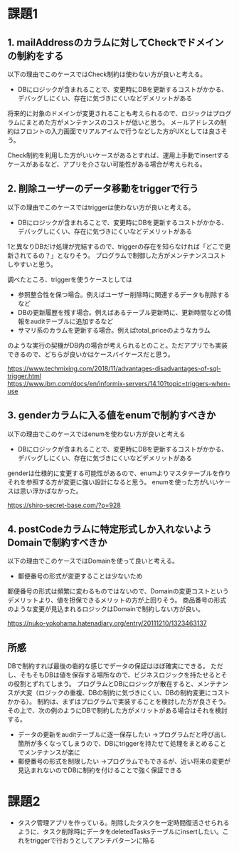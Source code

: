 # 課題1

## 1. mailAddressのカラムに対してCheckでドメインの制約をする
以下の理由でこのケースではCheck制約は使わない方が良いと考える。
- DBにロジックが含まれることで、変更時にDBを更新するコストがかかる、デバッグしにくい、存在に気づきにくいなどデメリットがある

将来的に対象のドメインが変更されることも考えられるので、ロジックはプログラムにまとめた方がメンテナンスのコストが低いと思う。
メールアドレスの制約はフロントの入力画面でリアルアイムで行うなどした方がUXとしては良さそう。
  
Check制約を利用した方がいいケースがあるとすれば、運用上手動でinsertするケースがあるなど、アプリを介さない可能性がある場合が考えられる。

## 2. 削除ユーザーのデータ移動をtriggerで行う
以下の理由でこのケースではtriggerは使わない方が良いと考える。
- DBにロジックが含まれることで、変更時にDBを更新するコストがかかる、デバッグしにくい、存在に気づきにくいなどデメリットがある

1と異なりDBだけ処理が完結するので、triggerの存在を知らなければ「どこで更新されてるの？」となりそう。
プログラムで制御した方がメンテナンスコストしやすいと思う。
  
調べたところ、triggerを使うケースとしては
- 参照整合性を保つ場合。例えばユーザー削除時に関連するデータも削除するなど
- DBの更新履歴を残す場合。例えばあるテーブル更新時に、更新時間などの情報をauditテーブルに追加するなど
- サマリ系のカラムを更新する場合。例えばtotal_priceのようなカラム

のような実行の契機がDB内の場合が考えられるとのこと。ただアプリでも実装できるので、どちらが良いかはケースバイケースだと思う。
  
https://www.techmixing.com/2018/11/advantages-disadvantages-of-sql-trigger.html  
https://www.ibm.com/docs/en/informix-servers/14.10?topic=triggers-when-use

## 3. genderカラムに入る値をenumで制約すべきか
以下の理由でこのケースではenumを使わない方が良いと考える
- DBにロジックが含まれることで、変更時にDBを更新するコストがかかる、デバッグしにくい、存在に気づきにくいなどデメリットがある

genderは仕様的に変更する可能性があるので、enumよりマスタテーブルを作りそれを参照する方が変更に強い設計になると思う。
enumを使った方がいいケースは思い浮かばなかった。

https://shiro-secret-base.com/?p=928

## 4. postCodeカラムに特定形式しか入れないようDomainで制約すべきか
以下の理由でこのケースではDomainを使って良いと考える。
- 郵便番号の形式が変更することは少ないため

郵便番号の形式は頻繁に変わるものではないので、Domainの変更コストというデメリットより、値を担保できるメリットの方が上回りそう。
商品番号の形式のような変更が見込まれるロジックはDomainで制約しない方が良い。

https://nuko-yokohama.hatenadiary.org/entry/20111210/1323463137

## 所感
DBで制約すれば最後の砦的な感じでデータの保証はほぼ確実にできる。
ただし、そもそもDBは値を保存する場所なので、ビジネスロジックを持たせるとその役割とずれてしまう。
プログラムとDBにロジックが散在すると、メンテナンスが大変（ロジックの重複、DBの制約に気づきにくい、DBの制約変更にコストかかる）。
制約は、まずはプログラムで実装することを検討した方が良さそう。
その上で、次の例のようにDBで制約した方がメリットがある場合はそれを検討する。
- データの更新をauditテーブルに逐一保存したい
→プログラムだと呼び出し箇所が多くなってしまうので、DBにtriggerを持たせて処理をまとめることでメンテナンスが楽に
- 郵便番号の形式を制限したい
→プログラムでもできるが、近い将来の変更が見込まれないのでDBに制約を付けることで強く保証できる

# 課題2
- タスク管理アプリを作っている。削除したタスクを一定時間復活させられるように、タスク削除時にデータをdeletedTasksテーブルにinsertしたい。これをtriggerで行おうとしてアンチパターンに陥る
